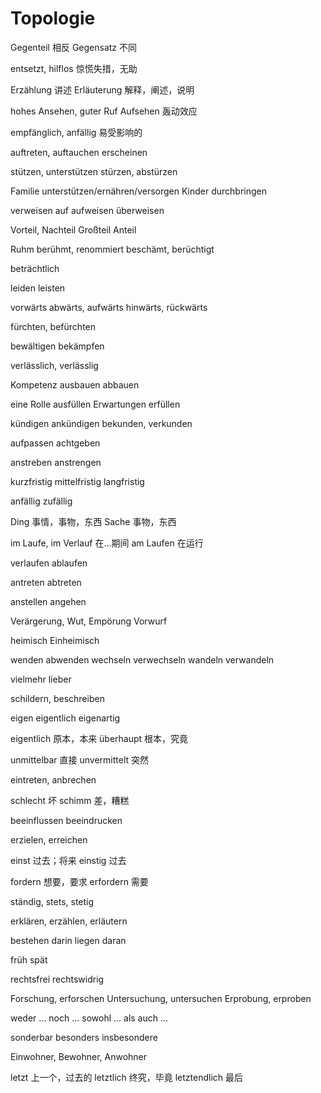 # Topologie

Gegenteil 相反
Gegensatz 不同

entsetzt, hilflos 惊慌失措，无助

Erzählung 讲述
Erläuterung 解释，阐述，说明

hohes Ansehen, guter Ruf
Aufsehen 轰动效应

empfänglich, anfällig 易受影响的

auftreten, auftauchen
erscheinen

stützen, unterstützen
stürzen, abstürzen

Familie unterstützen/ernähren/versorgen
Kinder durchbringen

verweisen auf
aufweisen
überweisen

Vorteil, Nachteil
Großteil
Anteil

Ruhm
berühmt, renommiert
beschämt, berüchtigt

beträchtlich

leiden
leisten

vorwärts
abwärts, aufwärts
hinwärts, rückwärts

fürchten, befürchten

bewältigen
bekämpfen

verlässlich, verlässlig

Kompetenz ausbauen
abbauen

eine Rolle ausfüllen
Erwartungen erfüllen

kündigen
ankündigen
bekunden, verkunden

aufpassen
achtgeben

anstreben
anstrengen

kurzfristig
mittelfristig
langfristig

anfällig
zufällig

Ding 事情，事物，东西
Sache 事物，东西

im Laufe, im Verlauf 在…期间
am Laufen 在运行

verlaufen
ablaufen

antreten
abtreten

anstellen
angehen

Verärgerung, Wut, Empörung
Vorwurf

heimisch
Einheimisch

wenden
abwenden
wechseln
verwechseln
wandeln
verwandeln

vielmehr
lieber

schildern, beschreiben

eigen
eigentlich
eigenartig

eigentlich 原本，本来
überhaupt 根本，究竟

unmittelbar 直接
unvermittelt 突然

eintreten, anbrechen

schlecht 坏
schimm 差，糟糕

beeinflussen
beeindrucken

erzielen, erreichen

einst 过去；将来
einstig 过去

fordern 想要，要求
erfordern 需要

ständig, stets, stetig

erklären, erzählen, erläutern

bestehen darin
liegen daran

früh
spät

rechtsfrei
rechtswidrig

Forschung, erforschen
Untersuchung, untersuchen
Erprobung, erproben

weder ... noch ...
sowohl ... als auch ...

sonderbar
besonders
insbesondere

Einwohner, Bewohner, Anwohner

letzt 上一个，过去的
letztlich 终究，毕竟
letztendlich 最后
